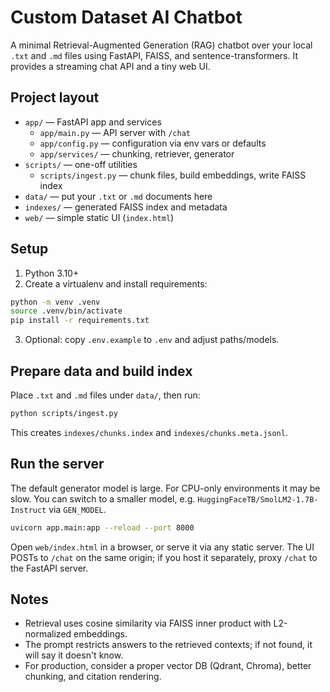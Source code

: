 # Custom Dataset AI Chatbot

A minimal Retrieval-Augmented Generation (RAG) chatbot over your local `.txt` and `.md` files using FastAPI, FAISS, and sentence-transformers. It provides a streaming chat API and a tiny web UI.

## Project layout

- `app/` — FastAPI app and services
  - `app/main.py` — API server with `/chat`
  - `app/config.py` — configuration via env vars or defaults
  - `app/services/` — chunking, retriever, generator
- `scripts/` — one-off utilities
  - `scripts/ingest.py` — chunk files, build embeddings, write FAISS index
- `data/` — put your `.txt` or `.md` documents here
- `indexes/` — generated FAISS index and metadata
- `web/` — simple static UI (`index.html`)

## Setup

1. Python 3.10+
2. Create a virtualenv and install requirements:

```bash
python -m venv .venv
source .venv/bin/activate
pip install -r requirements.txt
```

3. Optional: copy `.env.example` to `.env` and adjust paths/models.

## Prepare data and build index

Place `.txt` and `.md` files under `data/`, then run:

```bash
python scripts/ingest.py
```

This creates `indexes/chunks.index` and `indexes/chunks.meta.jsonl`.

## Run the server

The default generator model is large. For CPU-only environments it may be slow. You can switch to a smaller model, e.g. `HuggingFaceTB/SmolLM2-1.7B-Instruct` via `GEN_MODEL`.

```bash
uvicorn app.main:app --reload --port 8000
```

Open `web/index.html` in a browser, or serve it via any static server. The UI POSTs to `/chat` on the same origin; if you host it separately, proxy `/chat` to the FastAPI server.

## Notes

- Retrieval uses cosine similarity via FAISS inner product with L2-normalized embeddings.
- The prompt restricts answers to the retrieved contexts; if not found, it will say it doesn't know.
- For production, consider a proper vector DB (Qdrant, Chroma), better chunking, and citation rendering.
